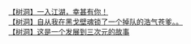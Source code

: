 [【树洞】一入江湖，幸甚有你！](http://tieba.baidu.com/p/4388111387?see_lz=1&pn=)   
[【树洞】自从我在黑戈壁魂锁了一个掉队的浩气苍爹。。](http://tieba.baidu.com/p/4387638884?see_lz=1&pn=)   
[【树洞】这是一个发展到三次元的故事](http://tieba.baidu.com/p/4389129914?see_lz=1&pn=)   
